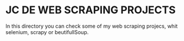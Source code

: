 # JC DE WEB SCRAPING PROJECTS 

In this directory you can check some of my web scraping projecs, whit selenium, scrapy or beutifullSoup.
